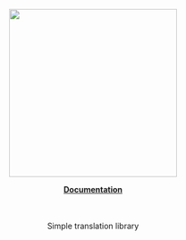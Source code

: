 <p align="center"><a href="https://corets.github.io"><img src="https://corets.github.io/public/logo-github-readme.svg" width="300"/></a></p>

<p align="center"><b><a href="https://corets.github.io/translator">Documentation</a></b><br/><br/><br/></p>

<p align="center">Simple translation library</p>
